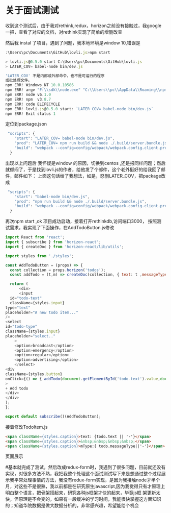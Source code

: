 # 关于面试测试
收到这个测试后，由于我对rethink,redux，horizon之前没有接触过，我google一把，查看了对应的文档，对rethink实现了简单的增删改查

然后我 instal 了项目，遇到了问题，我本地环境是window 10,错误是

```javascript
:\Users\pc\Documents\GitHub\lovli.js>npm start

> lovli.js@0.5.0 start C:\Users\pc\Documents\GitHub\lovli.js
> LATER_COV= babel-node bin/dev.js

'LATER_COV' 不是内部或外部命令，也不是可运行的程序
或批处理文件。
npm ERR! Windows_NT 10.0.10586
npm ERR! argv "F:\\sdk\\node.exe" "C:\\Users\\pc\\AppData\\Roaming\\npm\\node_modules\\npm\\bin\\npm-cli.js" "start"
npm ERR! node v6.1.0
npm ERR! npm  v3.8.7
npm ERR! code ELIFECYCLE
npm ERR! lovli.js@0.5.0 start: `LATER_COV= babel-node bin/dev.js`
npm ERR! Exit status 1
```
定位到package.json
```javascript
 "scripts": {
    "start": "LATER_COV= babel-node bin/dev.js",
    "prod": "LATER_COV= npm run build && node ./.build/server.bundle.js",
    "build": "webpack --config=config/webpack/webpack.config.client.prod.js && webpack --config=config/webpack/webpack.config.server.js"
  }
```
出现以上问题后 我怀疑是window 的原因，切换到centos ,还是报同样问题；然后就郁闷了，于是找到lovli.js的作者，给他发了个邮件，这个老外挺好的给我回了邮件，邮件如下：
[](https://github.com/hucheng91/nodejslearn/blob/master/test/img/a.jpg)
上面这句话给了我想法，如是，怒删LATER_COV，把package改成
```javascript
 "scripts": {
    "start": "babel-node bin/dev.js",
    "prod": "npm run build && node ./.build/server.bundle.js",
    "build": "webpack --config=config/webpack/webpack.config.client.prod.js && webpack --config=config/webpack/webpack.config.server.js"
  }
```
再次npm start ,ok 项目成功启动，接着打开rethinkdb,访问端口3000，
按照测试需求，我实现了下面操作，在AddTodoButton.js修改
```javascript
import React from 'react';
import { subscribe } from 'horizon-react';
import { createDoc } from 'horizon-react/lib/utils';

import styles from './styles';

const AddTodoButton = (props) => {
  const collection = props.horizon('todos');
  const addTodo = (t,m) => createDoc(collection, { text: t ,messageType:m});

  return (
      <div>
      <input
  id="todo-text"
  className={styles.input}
type="text"
placeholder="A new todo item..."
/>
<select
id="todo-type"
className={styles.input}
placeholder="select.."
    >
    <option>broadcast</option>
    <option>emergency</option>
    <option>regular</option>
    <option>advertising</option>
    </select>
<div
className={styles.button}
onClick={() => { addTodo(document.getElementById('todo-text').value,document.getElementById('todo-type').value); document.getElementById('todo-text').value = '';document.getElementById('todo-type').value='' }}
>
+ Add todo
</div>
</div>
);
};

export default subscribe()(AddTodoButton);
```
接着修改TodoItem.js
```html
<span className={styles.caption}>text: {todo.text || '-'}</span>
<span className={styles.caption}>&nbsp;&nbsp;&nbsp;&nbsp;</span>
<span className={styles.caption}>mType:{ todo.messageType||'-'}</span>
```
页面展示
[](https://github.com/hucheng91/nodejslearn/blob/master/test/img/c.jpg)

#基本就完成了测试，然后改成redux-form时，我遇到了很多问题，目前就还没有实现，对很多方法不熟，我把我整个处理这个面试测试写下来是想通过整个过程展示我平常处理事情的方法，我没有redux-form实现，是因为我接触node才半个月，对这些不是很熟，我以前都是在研究原生javascript,因为我觉得只有才原理上明白整个语言，把骨架搭起来，研究各种js框架才快的起来，毕竟js框 架更新太快，但原理是不会变的，如果有一段缓冲的学习时间，我能很快掌握这方面知识的；知道华院数据是做大数据分析的，非常感兴趣，希望能给个机会
